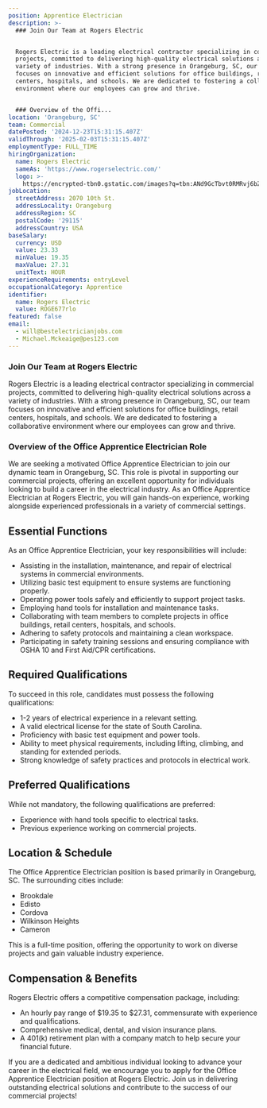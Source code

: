```yaml
---
position: Apprentice Electrician
description: >-
  ### Join Our Team at Rogers Electric


  Rogers Electric is a leading electrical contractor specializing in commercial
  projects, committed to delivering high-quality electrical solutions across a
  variety of industries. With a strong presence in Orangeburg, SC, our team
  focuses on innovative and efficient solutions for office buildings, retail
  centers, hospitals, and schools. We are dedicated to fostering a collaborative
  environment where our employees can grow and thrive. 


  ### Overview of the Offi...
location: 'Orangeburg, SC'
team: Commercial
datePosted: '2024-12-23T15:31:15.407Z'
validThrough: '2025-02-03T15:31:15.407Z'
employmentType: FULL_TIME
hiringOrganization:
  name: Rogers Electric
  sameAs: 'https://www.rogerselectric.com/'
  logo: >-
    https://encrypted-tbn0.gstatic.com/images?q=tbn:ANd9GcTbvt0RMRvj6bZdL81Q6HJeRVl_qflQIGgp9w&s
jobLocation:
  streetAddress: 2070 10th St.
  addressLocality: Orangeburg
  addressRegion: SC
  postalCode: '29115'
  addressCountry: USA
baseSalary:
  currency: USD
  value: 23.33
  minValue: 19.35
  maxValue: 27.31
  unitText: HOUR
experienceRequirements: entryLevel
occupationalCategory: Apprentice
identifier:
  name: Rogers Electric
  value: ROGE677rlo
featured: false
email:
  - will@bestelectricianjobs.com
  - Michael.Mckeaige@pes123.com
---
```




### Join Our Team at Rogers Electric

Rogers Electric is a leading electrical contractor specializing in commercial projects, committed to delivering high-quality electrical solutions across a variety of industries. With a strong presence in Orangeburg, SC, our team focuses on innovative and efficient solutions for office buildings, retail centers, hospitals, and schools. We are dedicated to fostering a collaborative environment where our employees can grow and thrive. 

### Overview of the Office Apprentice Electrician Role

We are seeking a motivated Office Apprentice Electrician to join our dynamic team in Orangeburg, SC. This role is pivotal in supporting our commercial projects, offering an excellent opportunity for individuals looking to build a career in the electrical industry. As an Office Apprentice Electrician at Rogers Electric, you will gain hands-on experience, working alongside experienced professionals in a variety of commercial settings.

## Essential Functions

As an Office Apprentice Electrician, your key responsibilities will include:

- Assisting in the installation, maintenance, and repair of electrical systems in commercial environments.
- Utilizing basic test equipment to ensure systems are functioning properly.
- Operating power tools safely and efficiently to support project tasks.
- Employing hand tools for installation and maintenance tasks.
- Collaborating with team members to complete projects in office buildings, retail centers, hospitals, and schools.
- Adhering to safety protocols and maintaining a clean workspace.
- Participating in safety training sessions and ensuring compliance with OSHA 10 and First Aid/CPR certifications.

## Required Qualifications

To succeed in this role, candidates must possess the following qualifications:

- 1-2 years of electrical experience in a relevant setting.
- A valid electrical license for the state of South Carolina.
- Proficiency with basic test equipment and power tools.
- Ability to meet physical requirements, including lifting, climbing, and standing for extended periods.
- Strong knowledge of safety practices and protocols in electrical work.

## Preferred Qualifications

While not mandatory, the following qualifications are preferred:

- Experience with hand tools specific to electrical tasks.
- Previous experience working on commercial projects.

## Location & Schedule

The Office Apprentice Electrician position is based primarily in Orangeburg, SC. The surrounding cities include:

- Brookdale
- Edisto
- Cordova
- Wilkinson Heights
- Cameron

This is a full-time position, offering the opportunity to work on diverse projects and gain valuable industry experience.

## Compensation & Benefits

Rogers Electric offers a competitive compensation package, including:

- An hourly pay range of $19.35 to $27.31, commensurate with experience and qualifications.
- Comprehensive medical, dental, and vision insurance plans.
- A 401(k) retirement plan with a company match to help secure your financial future.

If you are a dedicated and ambitious individual looking to advance your career in the electrical field, we encourage you to apply for the Office Apprentice Electrician position at Rogers Electric. Join us in delivering outstanding electrical solutions and contribute to the success of our commercial projects!